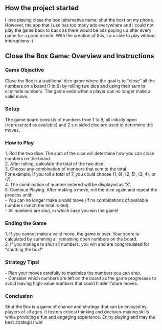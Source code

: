 <html>
<p>
<h2><b> How the project started </b></h2>
I love playing close the box (alternative name: shut the box) on my phone. However, the app that I use has too many ads everywhere and I could not play the game back to back as there would be ads poping up after every game for a good minute. With the creation of this, I am able to play without interuptions :)
</p>

<h2><b>Close the Box Game: Overview and Instructions</b></h2>
<p>
<h3><b>Game Objective</b></h3>
Close the Box is a traditional dice game where the goal is to "close" all the numbers on a board (1 to 9) by rolling two dice and using their sum to eliminate numbers. The game ends when a player can no longer make a valid move.
</p>

<p>
<h3><b> Setup </b></h3>
The game board consists of numbers from 1 to 9, all initially open (represented as available) and 2 six-sided dice are used to determine the moves.
</p>

<p>
<h3><b> How to Play </b></h3>
1. Roll the two dice. The sum of the dice will determine how you can close numbers on the board. <br>
2. After rolling, calculate the total of the two dice. <br>
3. Choose any combination of numbers that sum to the total. <br>
   For example, if you roll a total of 7, you could choose (1, 6), (2, 5), (3, 4), or (7). <br>
4. The combination of number entered will be displayed as 'X'. <br>
5. Continue Playing: After making a move, roll the dice again and repeat the process until: <br>
   - You can no longer make a valid move (if no combinations of available numbers match the total rolled). <br>
   - All numbers are shut, in which case you win the game!
</p>
<p>
<h3><b> Ending the Game</b></h3>
1. If you cannot make a valid move, the game is over. Your score is calculated by summing all remaining open numbers on the board. <br>
2. If you manage to shut all numbers, you win and are congratulated for "shutting the box!"
</p>

<p>
<h3><b>Strategy Tips!</b></h3>
- Plan your moves carefully to maximize the numbers you can shut. <br>
- Consider which numbers are left on the board as the game progresses to avoid leaving high-value numbers that could hinder future moves.
</p>
<p>
<h3><b> Conclusion </b></h3>
Shut the Box is a game of chance and strategy that can be enjoyed by players of all ages. It fosters critical thinking and decision-making skills while providing a fun and engaging experience. Enjoy playing and may the best strategist win! 
</p>








</html>
